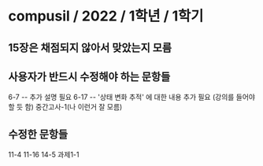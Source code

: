 # compusil / 2022 / 1학년 / 1학기

## 15장은 채점되지 않아서 맞았는지 모름


## 사용자가 반드시 수정해야 하는 문항들
6-7  --  추가 설명 필요
6-17  --  '상태 변화 추적' 에 대한 내용 추가 필요 (강의를 들어야 할 듯 함)
중간고사-1(나 이런거 잘 모름)

## 수정한 문항들
11-4
11-16
14-5
과제1-1
